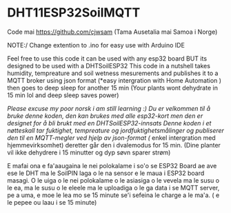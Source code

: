 # DHT11ESP32SoilMQTT

  Code mai https://github.com/cjwsam  (Tama Ausetalia mai Samoa i Norge)
  
  NOTE:/ Change extention to .ino for easy use with Arduino IDE

  Feel free to use this code it can be used with any esp32 board BUT its designed to be used with a DHTSoilESP32 
  This code in a nutshell takes humidity, tempreature and soil wetness mesurements
  and publishes it to a MQTT broker using json format (*easy intergration with Home Automation )
  then goes to deep sleep for another 15 min (Your plants wont dehydrate in 15 min lol and deep sleep saves power) 

  *Please excuse my poor norsk i am still learning :)
    Du er velkommen til å bruke denne koden, den kan brukes med alle esp32-kort men den er designet for å bli brukt 
  med en DHTSoilESP32-innsats
  Denne koden i et nøtteskall tar fuktighet, tempreature og jordfuktighetsmålinger og publiserer den til en 
  MQTT-megler ved hjelp av json-format (* enkel intergration med hjemmevirksomhet)
  deretter går den i dvalemodus for 15 min. 
  (Dine planter vil ikke dehydrere i 15 minutter og dyp søvn sparer strøm)

  E mafai ona e fa'aaugaina le nei polokalame i so'o se ESP32 Board ae ave ese le DHT 
  ma le SoilPIN laga o le na sensor e le maua i ESP32 board masagi. 
  O le uiga o le nei polokalame o le asiasiga o le vevela ma le susu o le ea, ma le susu o le eleele 
  ma le uploadiga o le ga data i se MQTT server, pe a uma, e moe le lea mo se 15 minute
  se'i sefeina le charge a le ma'a. ( e le pepee ou laau i se 15 minute) 
